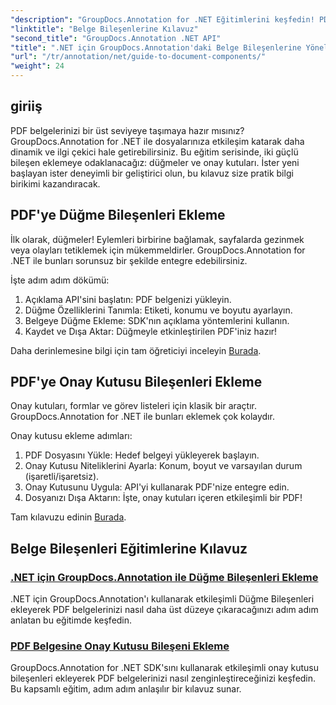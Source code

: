 ```yaml
---
"description": "GroupDocs.Annotation for .NET Eğitimlerini keşfedin! PDF belgelerine etkileşimli düğmeler ve onay kutuları eklemeyi adım adım öğrenin."
"linktitle": "Belge Bileşenlerine Kılavuz"
"second_title": "GroupDocs.Annotation .NET API"
"title": ".NET için GroupDocs.Annotation'daki Belge Bileşenlerine Yönelik Kılavuz"
"url": "/tr/annotation/net/guide-to-document-components/"
"weight": 24
---
```


## giriiş

PDF belgelerinizi bir üst seviyeye taşımaya hazır mısınız? GroupDocs.Annotation for .NET ile dosyalarınıza etkileşim katarak daha dinamik ve ilgi çekici hale getirebilirsiniz. Bu eğitim serisinde, iki güçlü bileşen eklemeye odaklanacağız: düğmeler ve onay kutuları. İster yeni başlayan ister deneyimli bir geliştirici olun, bu kılavuz size pratik bilgi birikimi kazandıracak.  

## PDF'ye Düğme Bileşenleri Ekleme  

İlk olarak, düğmeler! Eylemleri birbirine bağlamak, sayfalarda gezinmek veya olayları tetiklemek için mükemmeldirler. GroupDocs.Annotation for .NET ile bunları sorunsuz bir şekilde entegre edebilirsiniz.  

İşte adım adım dökümü:  
1. Açıklama API'sini başlatın: PDF belgenizi yükleyin.  
2. Düğme Özelliklerini Tanımla: Etiketi, konumu ve boyutu ayarlayın.  
3. Belgeye Düğme Ekleme: SDK'nın açıklama yöntemlerini kullanın.  
4. Kaydet ve Dışa Aktar: Düğmeyle etkinleştirilen PDF'iniz hazır!  

Daha derinlemesine bilgi için tam öğreticiyi inceleyin [Burada](./adding-button-component/).  

## PDF'ye Onay Kutusu Bileşenleri Ekleme  

Onay kutuları, formlar ve görev listeleri için klasik bir araçtır. GroupDocs.Annotation for .NET ile bunları eklemek çok kolaydır.  

Onay kutusu ekleme adımları:  
1. PDF Dosyasını Yükle: Hedef belgeyi yükleyerek başlayın.  
2. Onay Kutusu Niteliklerini Ayarla: Konum, boyut ve varsayılan durum (işaretli/işaretsiz).  
3. Onay Kutusunu Uygula: API'yi kullanarak PDF'nize entegre edin.  
4. Dosyanızı Dışa Aktarın: İşte, onay kutuları içeren etkileşimli bir PDF!  

Tam kılavuzu edinin [Burada](./adding-checkbox-component/).  

## Belge Bileşenleri Eğitimlerine Kılavuz
### [.NET için GroupDocs.Annotation ile Düğme Bileşenleri Ekleme](./adding-button-component/)
.NET için GroupDocs.Annotation'ı kullanarak etkileşimli Düğme Bileşenleri ekleyerek PDF belgelerinizi nasıl daha üst düzeye çıkaracağınızı adım adım anlatan bu eğitimde keşfedin.
### [PDF Belgesine Onay Kutusu Bileşeni Ekleme](./adding-checkbox-component/)
GroupDocs.Annotation for .NET SDK'sını kullanarak etkileşimli onay kutusu bileşenleri ekleyerek PDF belgelerinizi nasıl zenginleştireceğinizi keşfedin. Bu kapsamlı eğitim, adım adım anlaşılır bir kılavuz sunar.